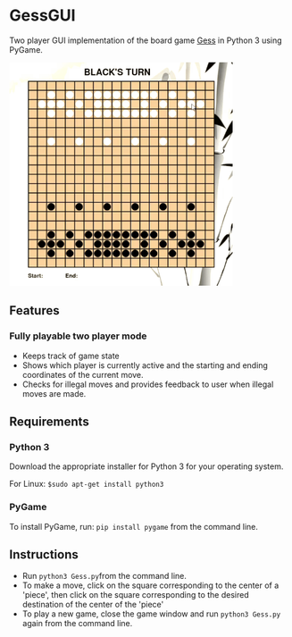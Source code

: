 # GessGUI
 Two player GUI implementation of the board game <a href="https://en.wikipedia.org/wiki/Gess">Gess</a> in Python 3 using PyGame.

<p float="left">
  <img src="https://github.com/kuoalan/GessGUI/blob/main/screenshots/screenshot_1.gif" width="400">
</p>

## Features
### Fully playable two player mode
* Keeps track of game state
* Shows which player is currently active and the starting and ending coordinates of the current move.
* Checks for illegal moves and provides feedback to user when illegal moves are made.

## Requirements
### Python 3
Download the appropriate installer for Python 3 for your operating system.

For Linux: `$sudo apt-get install python3`
### PyGame
To install PyGame, run: `pip install pygame` from the command line.
## Instructions
* Run `python3 Gess.py`from the command line.
* To make a move, click on the square corresponding to the center of a 'piece', then click on the square corresponding to the desired destination of the center of the 'piece'
* To play a new game, close the game window and run `python3 Gess.py` again from the command line.
